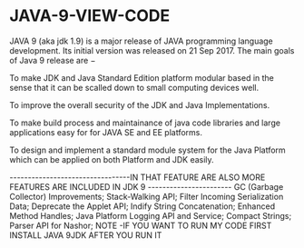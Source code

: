 # JAVA-9-VIEW-CODE
JAVA 9 (aka jdk 1.9) is a major release of JAVA programming language development. Its initial version was released on 21 Sep 2017. The main goals of Java 9 release are −

To make JDK and Java Standard Edition platform modular based in the sense that it can be scalled down to small computing devices well.

To improve the overall security of the JDK and Java Implementations.

To make build process and maintainance of java code libraries and large applications easy for for JAVA SE and EE platforms.

To design and implement a standard module system for the Java Platform which can be applied on both Platform and JDK easily.

---------------------------------IN THAT FEATURE ARE ALSO MORE FEATURES ARE INCLUDED IN JDK 9 -----------------------
                                              GC (Garbage Collector) Improvements;
                                                       Stack-Walking API;
                                              Filter Incoming Serialization Data;
                                                   Deprecate the Applet API;
                                                 Indify String Concatenation;
                                                   Enhanced Method Handles;
                                             Java Platform Logging API and Service;
                                                       Compact Strings;
                                                   Parser API for Nashor;
NOTE -IF YOU WANT TO RUN MY CODE FIRST INSTALL JAVA 9JDK AFTER YOU RUN IT
